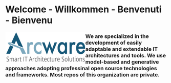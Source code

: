 # Welcome - Willkommen - Benvenuti - Bienvenu
<a href="https://arcware.io/">
  <img alt="Arcware - Smart IT Architecture Solutions" align="left" src="profile/Arcware-logo.png">
</a>

<h3>
We are specialized in the development of easily adaptable and extendable IT architectures and tools. We use model-based and generative approaches adopting professinal open source technologies and frameworks. Most repos of this organization are private.
</h3>
